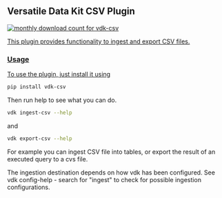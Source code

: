 ## Versatile Data Kit CSV Plugin

<a href="https://pypistats.org/packages/vdk-csv" alt="Monthly Downloads">
        <img src="https://img.shields.io/pypi/dm/vdk-csv.svg" alt="monthly download count for vdk-csv">

This plugin provides functionality to ingest and export CSV files.

### Usage

To use the plugin, just install it using

```bash
pip install vdk-csv
```

Then run help to see what you can do.
```bash
vdk ingest-csv --help
```
and
```bash
vdk export-csv --help
```

For example you can ingest CSV file into tables, or export the result of an executed query to a cvs file.

The ingestion destination depends on how vdk has been configured.
See vdk config-help - search for "ingest" to check for possible ingestion configurations.
